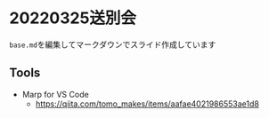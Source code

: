 # 20220325送別会

`base.md`を編集してマークダウンでスライド作成しています

## Tools

- Marp for VS Code
    - https://qiita.com/tomo_makes/items/aafae4021986553ae1d8
